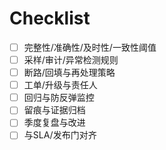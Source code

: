 # Checklist

- [ ] 完整性/准确性/及时性/一致性阈值
- [ ] 采样/审计/异常检测规则
- [ ] 断路/回填与再处理策略
- [ ] 工单/升级与责任人
- [ ] 回归与防反弹监控
- [ ] 留痕与证据归档
- [ ] 季度复盘与改进
- [ ] 与SLA/发布门对齐
